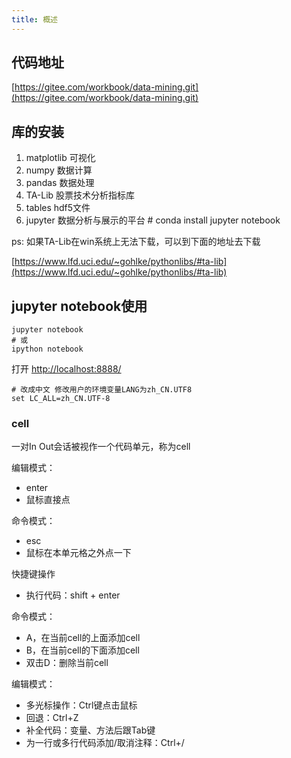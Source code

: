 ```yaml
---
title: 概述
---
```

## 代码地址

[https://gitee.com/workbook/data-mining.git](https://gitee.com/workbook/data-mining.git)

## 库的安装

1. matplotlib 可视化
2. numpy    数据计算
3. pandas   数据处理
4. TA-Lib    股票技术分析指标库
5. tables     hdf5文件
6. jupyter    数据分析与展示的平台     # conda install jupyter notebook

ps: 如果TA-Lib在win系统上无法下载，可以到下面的地址去下载

[https://www.lfd.uci.edu/~gohlke/pythonlibs/#ta-lib](https://www.lfd.uci.edu/~gohlke/pythonlibs/#ta-lib)

## jupyter  notebook使用

```
jupyter notebook
# 或
ipython notebook
```

打开 [http://localhost:8888/](http://localhost:8888/)

```shell
# 改成中文 修改用户的环境变量LANG为zh_CN.UTF8
set LC_ALL=zh_CN.UTF-8
```

### cell

一对In Out会话被视作一个代码单元，称为cell

编辑模式：

- enter
- 鼠标直接点

命令模式：

- esc
- 鼠标在本单元格之外点一下

快捷键操作

- 执行代码：shift + enter

命令模式：

- A，在当前cell的上面添加cell
- B，在当前cell的下面添加cell
- 双击D：删除当前cell

编辑模式：

- 多光标操作：Ctrl键点击鼠标
- 回退：Ctrl+Z
- 补全代码：变量、方法后跟Tab键
- 为一行或多行代码添加/取消注释：Ctrl+/













